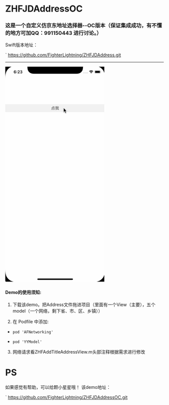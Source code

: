 # ZHFJDAddressOC
### 这是一个自定义仿京东地址选择器--OC版本（保证集成成功，有不懂的地方可加QQ：991150443 进行讨论。）
Swift版本地址：

`
https://github.com/FighterLightning/ZHFJDAddress.git

---


 
 ![](./ZHFJDAddressOC/1.gif)



#### Demo的使用须知:
 1. 下载该demo。把Address文件拖进项目（里面有一个View（主要），五个model（一个网络，剩下省、市、区、乡镇））

 2. 在 Podfile 中添加:
 * `pod 'AFNetworking'`
 
 * `pod 'YYModel'`
 	
 3. 网络请求看ZHFAddTitleAddressView.m头部注释根据需求进行修改
 
 
# PS

 如果感觉有帮助，可以给颗小星星哦！
 该demo地址：
 
 `
 https://github.com/FighterLightning/ZHFJDAddressOC.git
